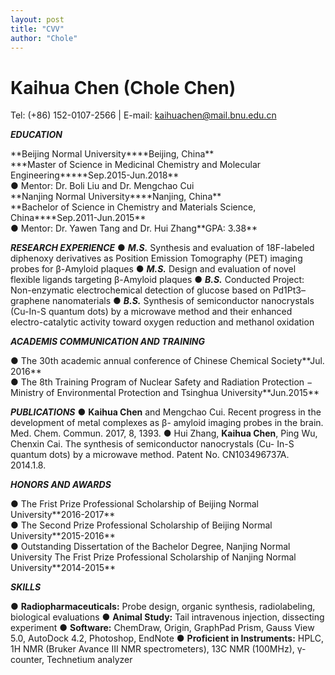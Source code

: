 ```yaml
---
layout: post
title: "CVV"
author: "Chole"
---
```



# Kaihua Chen (Chole Chen)
Tel: (+86) 152-0107-2566 | E-mail: kaihuachen@mail.bnu.edu.cn

_**EDUCATION**_
<div style="display:flex;justify-content:space-between">**Beijing Normal University****Beijing, China**</div>
<div style="display:flex;justify-content:space-between">***Master of Science in Medicinal Chemistry and Molecular Engineering*****Sep.2015-Jun.2018**</div>
● Mentor: Dr. Boli Liu and Dr. Mengchao Cui
<div style="display:flex;justify-content:space-between">**Nanjing Normal University****Nanjing, China**</div>
<div style="display:flex;justify-content:space-between">**Bachelor of Science in Chemistry and Materials Science, China****Sep.2011-Jun.2015**</div>
<div style="display:flex;justify-content:space-between">● Mentor: Dr. Yawen Tang and Dr. Hui Zhang**GPA: 3.38**</div>


_**RESEARCH EXPERIENCE**_
● ***M.S.*** Synthesis and evaluation of 18F-labeled diphenoxy derivatives as Position Emission Tomography (PET) imaging probes for β-Amyloid plaques
● ***M.S.*** Design and evaluation of novel flexible ligands targeting β-Amyloid plaques
● ***B.S.*** Conducted Project: Non-enzymatic electrochemical detection of glucose based on Pd1Pt3–
graphene nanomaterials
● ***B.S.*** Synthesis of semiconductor nanocrystals (Cu-In-S quantum dots) by a microwave method and
their enhanced electro-catalytic activity toward oxygen reduction and methanol oxidation

_**ACADEMIS COMMUNICATION AND TRAINING**_
<div style="display:flex;justify-content:space-between">● The 30th academic annual conference of Chinese Chemical Society**Jul. 2016**</div>
<div style="display:flex;justify-content:space-between">● The 8th Training Program of Nuclear Safety and Radiation Protection
− Ministry of Environmental Protection and Tsinghua University**Jun.2015**</div>

_**PUBLICATIONS**_
● **Kaihua Chen** and Mengchao Cui. Recent progress in the development of metal complexes as β- amyloid imaging probes in the brain. Med. Chem. Commun. 2017, 8, 1393.
● Hui Zhang, **Kaihua Chen**, Ping Wu, Chenxin Cai. The synthesis of semiconductor nanocrystals (Cu- In-S quantum dots) by a microwave method. Patent No. CN103496737A. 2014.1.8.

_**HONORS AND AWARDS**_
<div style="display:flex;justify-content:space-between">● The Frist Prize Professional Scholarship of Beijing Normal University**2016-2017**</div>
<div style="display:flex;justify-content:space-between">● The Second Prize Professional Scholarship of Beijing Normal University**2015-2016**</div>
<div style="display:flex;justify-content:space-between">● Outstanding Dissertation of the Bachelor Degree, Nanjing Normal University
The Frist Prize Professional Scholarship of Nanjing Normal University**2014-2015**</div>


_**SKILLS**_

● **Radiopharmaceuticals:** Probe design, organic synthesis, radiolabeling, biological evaluations
● **Animal Study:** Tail intravenous injection, dissecting experiment
● **Software:** ChemDraw, Origin, GraphPad Prism, Gauss View 5.0, AutoDock 4.2, Photoshop, EndNote
● **Proficient in Instruments:** HPLC, 1H NMR (Bruker Avance III NMR spectrometers), 13C NMR (100MHz), γ-counter, Technetium analyzer
